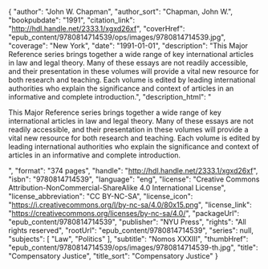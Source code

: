 {
  "author": "John W. Chapman",
  "author_sort": "Chapman, John W.",
  "bookpubdate": "1991",
  "citation_link": "http://hdl.handle.net/2333.1/xgxd26xf",
  "coverHref": "epub_content/9780814714539/ops/images/9780814714539.jpg",
  "coverage": "New York",
  "date": "1991-01-01",
  "description": "This Major Reference series brings together a wide range of key international articles in law and legal theory. Many of these essays are not readily accessible, and their presentation in these volumes will provide a vital new resource for both research and teaching. Each volume is edited by leading international authorities who explain the significance and context of articles in an informative and complete introduction.",
  "description_html": "<p>This Major Reference series brings together a wide range of key international articles in law and legal theory. Many of these essays are not readily accessible, and their presentation in these volumes will provide a vital new resource for both research and teaching. Each volume is edited by leading international authorities who explain the significance and context of articles in an informative and complete introduction.</p>",
  "format": "374 pages",
  "handle": "http://hdl.handle.net/2333.1/xgxd26xf",
  "isbn": "9780814714539",
  "language": "eng",
  "license": "Creative Commons Attribution-NonCommercial-ShareAlike 4.0 International License",
  "license_abbreviation": "CC BY-NC-SA",
  "license_icon": "https://i.creativecommons.org/l/by-nc-sa/4.0/80x15.png",
  "license_link": "https://creativecommons.org/licenses/by-nc-sa/4.0/",
  "packageUrl": "epub_content/9780814714539",
  "publisher": "NYU Press",
  "rights": "All rights reserved",
  "rootUrl": "epub_content/9780814714539",
  "series": null,
  "subjects": [
    "Law",
    "Politics"
  ],
  "subtitle": "Nomos XXXIII",
  "thumbHref": "epub_content/9780814714539/ops/images/9780814714539-th.jpg",
  "title": "Compensatory Justice",
  "title_sort": "Compensatory Justice"
}
